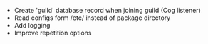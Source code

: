 * Create 'guild' database record when joining guild (Cog listener)
* Read configs form /etc/ instead of package directory
* Add logging
* Improve repetition options